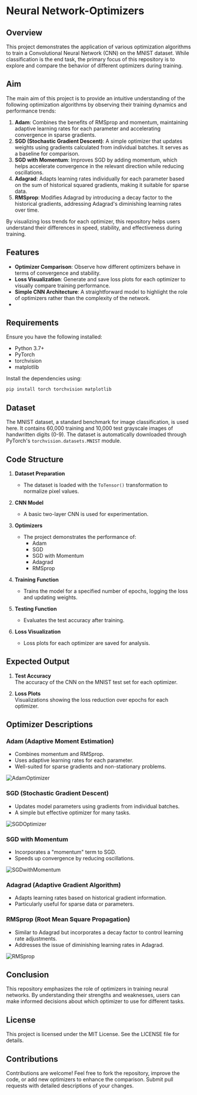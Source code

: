 # Neural Network-Optimizers

## Overview
This project demonstrates the application of various optimization algorithms to train a Convolutional Neural Network (CNN) on the MNIST dataset. While classification is the end task, the primary focus of this repository is to explore and compare the behavior of different optimizers during training.

## Aim
The main aim of this project is to provide an intuitive understanding of the following optimization algorithms by observing their training dynamics and performance trends:

1. **Adam**: Combines the benefits of RMSprop and momentum, maintaining adaptive learning rates for each parameter and accelerating convergence in sparse gradients.
2. **SGD (Stochastic Gradient Descent)**: A simple optimizer that updates weights using gradients calculated from individual batches. It serves as a baseline for comparison.
3. **SGD with Momentum**: Improves SGD by adding momentum, which helps accelerate convergence in the relevant direction while reducing oscillations.
4. **Adagrad**: Adapts learning rates individually for each parameter based on the sum of historical squared gradients, making it suitable for sparse data.
5. **RMSprop**: Modifies Adagrad by introducing a decay factor to the historical gradients, addressing Adagrad's diminishing learning rates over time.

By visualizing loss trends for each optimizer, this repository helps users understand their differences in speed, stability, and effectiveness during training.

## Features
- **Optimizer Comparison**: Observe how different optimizers behave in terms of convergence and stability.
- **Loss Visualization**: Generate and save loss plots for each optimizer to visually compare training performance.
- **Simple CNN Architecture**: A straightforward model to highlight the role of optimizers rather than the complexity of the network.
- 
## Requirements
Ensure you have the following installed:
- Python 3.7+
- PyTorch
- torchvision
- matplotlib

Install the dependencies using:
```bash
pip install torch torchvision matplotlib
```

## Dataset
The MNIST dataset, a standard benchmark for image classification, is used here. It contains 60,000 training and 10,000 test grayscale images of handwritten digits (0-9). The dataset is automatically downloaded through PyTorch's `torchvision.datasets.MNIST` module.

## Code Structure
1. **Dataset Preparation**  
   - The dataset is loaded with the `ToTensor()` transformation to normalize pixel values.

2. **CNN Model**  
   - A basic two-layer CNN is used for experimentation.

3. **Optimizers**  
   - The project demonstrates the performance of:
     - Adam
     - SGD
     - SGD with Momentum
     - Adagrad
     - RMSprop

4. **Training Function**  
   - Trains the model for a specified number of epochs, logging the loss and updating weights.

5. **Testing Function**  
   - Evaluates the test accuracy after training.

6. **Loss Visualization**  
   - Loss plots for each optimizer are saved for analysis.

## Expected Output
1. **Test Accuracy**  
   The accuracy of the CNN on the MNIST test set for each optimizer.

2. **Loss Plots**  
   Visualizations showing the loss reduction over epochs for each optimizer.

## Optimizer Descriptions
### Adam (Adaptive Moment Estimation)
- Combines momentum and RMSprop.
- Uses adaptive learning rates for each parameter.
- Well-suited for sparse gradients and non-stationary problems.
  
![AdamOptimizer](https://github.com/user-attachments/assets/e6563913-7433-496e-a1a8-de4e48eda7dc)

### SGD (Stochastic Gradient Descent)
- Updates model parameters using gradients from individual batches.
- A simple but effective optimizer for many tasks.

![SGDOptimizer](https://github.com/user-attachments/assets/b0fbb52c-35b7-49e4-b81c-45650ff40dd0)


### SGD with Momentum
- Incorporates a "momentum" term to SGD.
- Speeds up convergence by reducing oscillations.

![SGDwithMomentum](https://github.com/user-attachments/assets/056cb92a-8ae8-4942-a721-d28884a08c78)

### Adagrad (Adaptive Gradient Algorithm)
- Adapts learning rates based on historical gradient information.
- Particularly useful for sparse data or parameters.

### RMSprop (Root Mean Square Propagation)
- Similar to Adagrad but incorporates a decay factor to control learning rate adjustments.
- Addresses the issue of diminishing learning rates in Adagrad.

![RMSprop](https://github.com/user-attachments/assets/5adedf99-2702-4ced-8d15-a692015cd1a2)

## Conclusion
This repository emphasizes the role of optimizers in training neural networks. By understanding their strengths and weaknesses, users can make informed decisions about which optimizer to use for different tasks.

## License
This project is licensed under the MIT License. See the LICENSE file for details.

## Contributions
Contributions are welcome! Feel free to fork the repository, improve the code, or add new optimizers to enhance the comparison. Submit pull requests with detailed descriptions of your changes.
